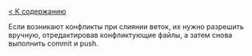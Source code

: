 [< К содержанию](./readme.md)

Если возникают конфликты при слиянии веток, их нужно разрешить вручную, отредактировав конфликтующие файлы, а затем снова выполнить commit и push.
